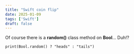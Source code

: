 ```yaml
---
title: "Swift coin flip"
date: 2025-01-09
tags: ['Swift']
draft: false
---
```


Of course there is a **random()** class method on **Bool**... Duh!?
```
print(Bool.random() ? "heads" : "tails")
```